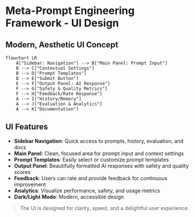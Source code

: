 # Meta-Prompt Engineering Framework - UI Design

## Modern, Aesthetic UI Concept

```mermaid
flowchart LR
    A["Sidebar: Navigation"] --> B["Main Panel: Prompt Input"]
    B --> C["Contextual Settings"]
    B --> D["Prompt Templates"]
    B --> E["Submit Button"]
    E --> F["Output Panel: AI Response"]
    F --> G["Safety & Quality Metrics"]
    F --> H["Feedback/Rate Response"]
    A --> I["History/Memory"]
    A --> J["Evaluation & Analytics"]
    A --> K["Documentation"]
```

## UI Features

- **Sidebar Navigation**: Quick access to prompts, history, evaluation, and docs
- **Main Panel**: Clean, focused area for prompt input and context settings
- **Prompt Templates**: Easily select or customize prompt templates
- **Output Panel**: Beautifully formatted AI responses with safety and quality scores
- **Feedback**: Users can rate and provide feedback for continuous improvement
- **Analytics**: Visualize performance, safety, and usage metrics
- **Dark/Light Mode**: Modern, accessible design

> The UI is designed for clarity, speed, and a delightful user experience. 